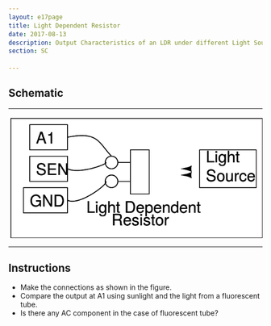 ```yaml
---
layout: e17page
title: Light Dependent Resistor
date: 2017-08-13
description: Output Characteristics of an LDR under different Light Sources
section: SC

---
```

## Schematic
___	
![](images/schematics/ldr.png)
___
## Instructions

- Make the connections as shown in the figure.
- Compare the output at A1 using sunlight and the light from a fluorescent tube.
- Is there any AC component in the case of fluorescent tube?

